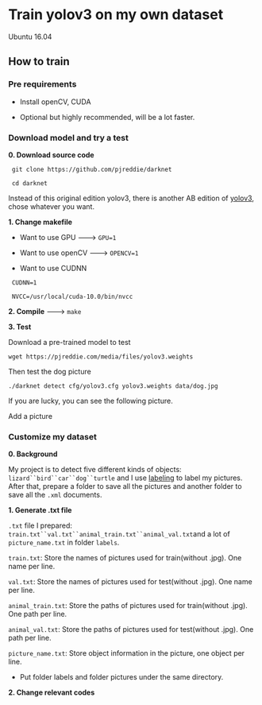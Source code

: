# Train yolov3 on my own dataset
Ubuntu 16.04
## How to train
### Pre requirements

* Install openCV, CUDA

* Optional but highly recommended, will be a lot faster.
### Download model and try a test
**0. Download source code**

```
 git clone https://github.com/pjreddie/darknet
 
 cd darknet
```

Instead of this original edition yolov3, there is another AB edition of [yolov3](https://github.com/AlexeyAB/darknet), chose whatever you want.

**1. Change makefile**

* Want to use GPU  --->   `GPU=1`

* Want to use openCV   --->   `OPENCV=1`

* Want to use CUDNN

```
 CUDNN=1
 
 NVCC=/usr/local/cuda-10.0/bin/nvcc
```

**2. Compile**  --->   `make`

**3. Test**

Download a pre-trained model to test

`wget https://pjreddie.com/media/files/yolov3.weights`

Then test the dog picture

`./darknet detect cfg/yolov3.cfg yolov3.weights data/dog.jpg`

If you are lucky, you can see the following picture.

Add a picture

### Customize my dataset

**0. Background**

My project is to detect five different kinds of objects: `lizard``bird``car``dog``turtle` and I use [labeling](https://github.com/tzutalin/labelImg) to label my pictures. After that, prepare a folder to save all the pictures and another folder to save all the `.xml` documents.

**1. Generate .txt file**

 `.txt` file I prepared: `train.txt``val.txt``animal_train.txt``animal_val.txt`and a lot of `picture_name.txt` in folder `labels`.

`train.txt`: Store the names of pictures used for train(without .jpg). One name per line.

`val.txt`: Store the names of pictures used for test(without .jpg). One name per line.

`animal_train.txt`: Store the paths of pictures used for train(without .jpg). One path per line.

`animal_val.txt`: Store the paths of pictures used for test(without .jpg). One path per line.

`picture_name.txt`: Store object information in the picture, one object per line.

* Put folder labels and folder pictures under the same directory.

**2. Change relevant codes**




